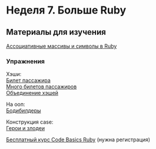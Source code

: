 # Неделя 7. Больше Ruby

## Материалы для изучения

[Ассоциативные массивы и символы в Ruby](https://rubyrush.ru/steps/hashes-symbols)  

### Упражнения

Хэши:  
[Билет пассажира](https://rubyrush.ru/steps/hashes-symbols-01)  
[Много билетов пассажиров](https://rubyrush.ru/steps/hashes-symbols-02)  
[Объединение хэшей](https://rubyrush.ru/steps/hashes-symbols-03)  

На ооп:  
[Бодибилдеры](https://rubyrush.ru/steps/classes-objects-04)  

Конструкция case:  
[Герои и злодеи](https://rubyrush.ru/steps/viselitsa-v2-01)  

[Бесплатный курс Code Basics Ruby](https://code-basics.com/ru/languages/ruby) (нужна регистрация)

